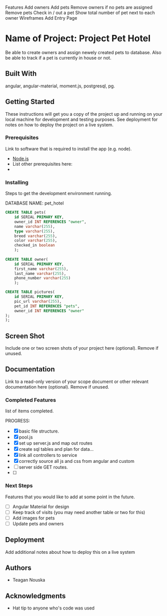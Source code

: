 Features
Add owners
Add pets
Remove owners if no pets are assigned
Remove pets
Check in / out a pet
Show total number of pet next to each owner
Wireframes
Add Entry Page


# Name of Project: Project Pet Hotel

Be able to create owners and assign newely created pets to database. Also be able to track if a pet is currently in house or not.

## Built With

angular, angular-material, moment.js, postgresql, pg.

## Getting Started

These instructions will get you a copy of the project up and running on your local machine for development and testing purposes. See deployment for notes on how to deploy the project on a live system.

### Prerequisites

Link to software that is required to install the app (e.g. node).

- [Node.js](https://nodejs.org/en/)
- List other prerequisites here:
- 


### Installing

Steps to get the development environment running.

DATABASE NAME: pet_hotel

```sql
CREATE TABLE pets(
	id SERIAL PRIMARY KEY,
	owner_id INT REFERENCES "owner",
	name varchar(255),
	type varchar(255),
	breed varchar(255),
	color varchar(255),
	checked_in boolean
	);
	
CREATE TABLE owner(
	id SERIAL PRIMARY KEY,
	first_name varchar(255),
	last_name varchar(255),
	phone_number varchar(255)
	);

CREATE TABLE pictures(
    id SERIAL PRIMARY KEY,
    pic_url varchar(255),
    pet_id INT REFERENCES "pets",
    owner_id INT REFERENCES "owner"
);
);
```

## Screen Shot

Include one or two screen shots of your project here (optional). Remove if unused.

## Documentation

Link to a read-only version of your scope document or other relevant documentation here (optional). Remove if unused.

### Completed Features

list of items completed.

PROGRESS:
- [x] basic file structure.
- [x] pool.js
- [x] set up server.js and map out routes
- [x] create sql tables and plan for data...
- [x] link all controllers to service
- [x] correctly source all js and css from angular and custom
- [ ] server side GET routes.
- [ ] 

### Next Steps

Features that you would like to add at some point in the future.

- [ ] Angular Material for design
- [ ] Keep track of visits (you may need another table or two for this)
- [ ] Add images for pets
- [ ] Update pets and owners

## Deployment

Add additional notes about how to deploy this on a live system

## Authors

* Teagan Nouska


## Acknowledgments

* Hat tip to anyone who's code was used